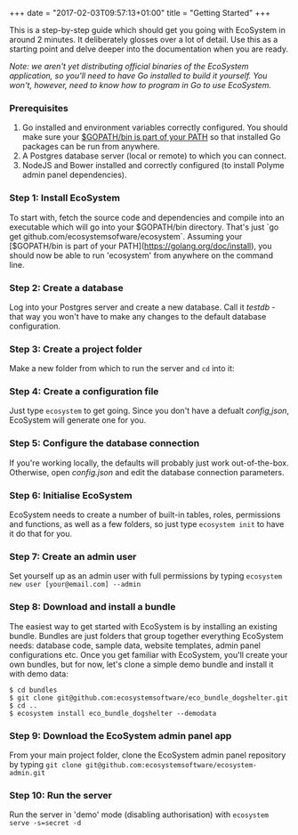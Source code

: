 +++
date = "2017-02-03T09:57:13+01:00"
title = "Getting Started"
+++

This is a step-by-step guide which should get you going with EcoSystem in around 2 minutes.  It deliberately glosses over a lot of detail.  Use this as a starting point and delve deeper into the documentation when you are ready.

*Note: we aren't yet distributing official binaries of the EcoSystem application, so you'll need to have Go installed to build it yourself.  You won't, however, need to know how to program in Go to use EcoSystem.*

### Prerequisites

1. Go installed and environment variables correctly configured.  You should make sure your [$GOPATH/bin is part of your PATH](https://golang.org/doc/install) so that installed Go packages can be run from anywhere.
2. A Postgres database server (local or remote) to which you can connect.
3. NodeJS and Bower installed and correctly configured (to install Polyme admin panel dependencies).

### Step 1: Install EcoSystem

To start with, fetch the source code and dependencies and compile into an executable which will go into your $GOPATH/bin directory.  That's just `go get github.com/ecosystemsofware/ecosystem`.  Assuming your [$GOPATH/bin is part of your PATH](https://golang.org/doc/install), you should now be able to run 'ecosystem' from anywhere on the command line.

### Step 2:  Create a database

Log into your Postgres server and create a new database. Call it *testdb* - that way you won't have to make any changes to the default database configuration.

### Step 3: Create a project folder

Make a new folder from which to run the server and `cd` into it:

### Step 4: Create a configuration file

Just type `ecosystem` to get going.  Since you don't have a defualt *config,json*, EcoSystem will generate one for you.

### Step 5: Configure the database connection

If you're working locally, the defaults will probably just work out-of-the-box.  Otherwise, open *config.json* and edit the database connection parameters.

### Step 6: Initialise EcoSystem

EcoSystem needs to create a number of built-in tables, roles, permissions and functions, as well as a few folders, so just type `ecosystem init` to have it do that for you.

### Step 7: Create an admin user

Set yourself up as an admin user with full permissions by typing `ecosystem new user [your@email.com] --admin`

### Step 8: Download and install a bundle

The easiest way to get started with EcoSystem is by installing an existing bundle.  Bundles are just folders that group together everything EcoSystem needs: database code, sample data, website templates, admin panel configurations etc.  Once you get familiar with EcoSystem, you'll create your own bundles, but for now, let's clone a simple demo bundle and install it with demo data:

```
$ cd bundles
$ git clone git@github.com:ecosystemsoftware/eco_bundle_dogshelter.git
$ cd ..
$ ecosystem install eco_bundle_dogshelter --demodata
```

### Step 9: Download the EcoSystem admin panel app

From your main project folder, clone the EcoSystem admin panel repository by typing `git clone git@github.com:ecosystemsoftware/ecosystem-admin.git`

### Step 10: Run the server

Run the server in 'demo' mode (disabling authorisation) with `ecosystem serve -s=secret -d`